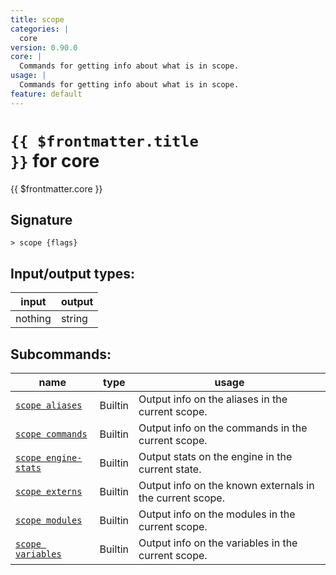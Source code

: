 ```yaml
---
title: scope
categories: |
  core
version: 0.90.0
core: |
  Commands for getting info about what is in scope.
usage: |
  Commands for getting info about what is in scope.
feature: default
---
```


<!-- This file is automatically generated. Please edit the command in https://github.com/nushell/nushell instead. -->

# <code>{{ $frontmatter.title }}</code> for core

<div class='command-title'>{{ $frontmatter.core }}</div>

## Signature

`> scope {flags} `

## Input/output types:

| input   | output |
| ------- | ------ |
| nothing | string |

## Subcommands:

| name                                                      | type    | usage                                                    |
| --------------------------------------------------------- | ------- | -------------------------------------------------------- |
| [`scope aliases`](/commands/docs/scope_aliases)           | Builtin | Output info on the aliases in the current scope.         |
| [`scope commands`](/commands/docs/scope_commands)         | Builtin | Output info on the commands in the current scope.        |
| [`scope engine-stats`](/commands/docs/scope_engine-stats) | Builtin | Output stats on the engine in the current state.         |
| [`scope externs`](/commands/docs/scope_externs)           | Builtin | Output info on the known externals in the current scope. |
| [`scope modules`](/commands/docs/scope_modules)           | Builtin | Output info on the modules in the current scope.         |
| [`scope variables`](/commands/docs/scope_variables)       | Builtin | Output info on the variables in the current scope.       |
